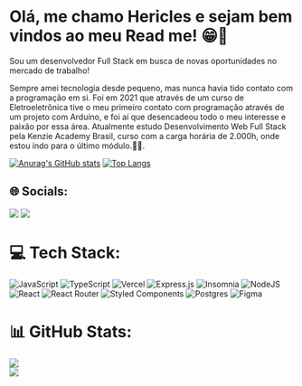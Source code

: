 # Olá, me chamo Hericles e sejam bem vindos ao meu Read me! 😁👋
<p>Sou um desenvolvedor Full Stack em busca de novas oportunidades no mercado de trabalho!</p>
<p>Sempre amei tecnologia desde pequeno, mas nunca havia tido contato com a programação em si. Foi em 2021 que através de um curso de Eletroeletrônica tive o meu primeiro contato com programação através de um projeto com Arduíno, e foi aí que desencadeou todo o meu interesse e paixão por essa área. Atualmente estudo Desenvolvimento Web Full Stack pela Kenzie Academy Brasil, curso com a carga horária de 2.000h, onde estou indo para o último módulo.📘👨‍. </p>


[![Anurag's GitHub stats](https://github-readme-stats.vercel.app/api?username=HericlesSouza&count_private=true&show_icons=true&theme=radical)](https://github.com/HericlesSouza/github-readme-stats) [![Top Langs](https://github-readme-stats.vercel.app/api/top-langs/?username=HericlesSouza&langs_count=10&layout=compact&count_private=true&theme=radical)](https://github.com/HericlesSouza/github-readme-stats)




## 🌐 Socials:
<a href="https://www.linkedin.com/in/hericles-souza-12607b245/"><img src="https://img.shields.io/badge/LinkedIn-0077B5?style=for-the-badge&logo=linkedin&logoColor=white"></a>
<a href="mailto:hericlessouza01@gmail.com"><img src="https://img.shields.io/badge/Gmail-D14836?style=for-the-badge&logo=gmail&logoColor=white"></a>

# 💻 Tech Stack:
![JavaScript](https://img.shields.io/badge/javascript-%23323330.svg?style=for-the-badge&logo=javascript&logoColor=%23F7DF1E) ![TypeScript](https://img.shields.io/badge/typescript-%23007ACC.svg?style=for-the-badge&logo=typescript&logoColor=white) ![Vercel](https://img.shields.io/badge/vercel-%23000000.svg?style=for-the-badge&logo=vercel&logoColor=white) ![Express.js](https://img.shields.io/badge/express.js-%23404d59.svg?style=for-the-badge&logo=express&logoColor=%2361DAFB) ![Insomnia](https://img.shields.io/badge/Insomnia-black?style=for-the-badge&logo=insomnia&logoColor=5849BE) ![NodeJS](https://img.shields.io/badge/node.js-6DA55F?style=for-the-badge&logo=node.js&logoColor=white) ![React](https://img.shields.io/badge/react-%2320232a.svg?style=for-the-badge&logo=react&logoColor=%2361DAFB) ![React Router](https://img.shields.io/badge/React_Router-CA4245?style=for-the-badge&logo=react-router&logoColor=white) ![Styled Components](https://img.shields.io/badge/styled--components-DB7093?style=for-the-badge&logo=styled-components&logoColor=white) ![Postgres](https://img.shields.io/badge/postgres-%23316192.svg?style=for-the-badge&logo=postgresql&logoColor=white) 	![Figma](https://img.shields.io/badge/figma-%23F24E1E.svg?style=for-the-badge&logo=figma&logoColor=white)
# 📊 GitHub Stats:
![](https://github-readme-stats.vercel.app/api?username=HericlesSouza&theme=algolia&hide_border=false&include_all_commits=true&count_private=true)<br/>
![](https://github-readme-streak-stats.herokuapp.com/?user=HericlesSouza&theme=algolia&hide_border=false)<br/>
